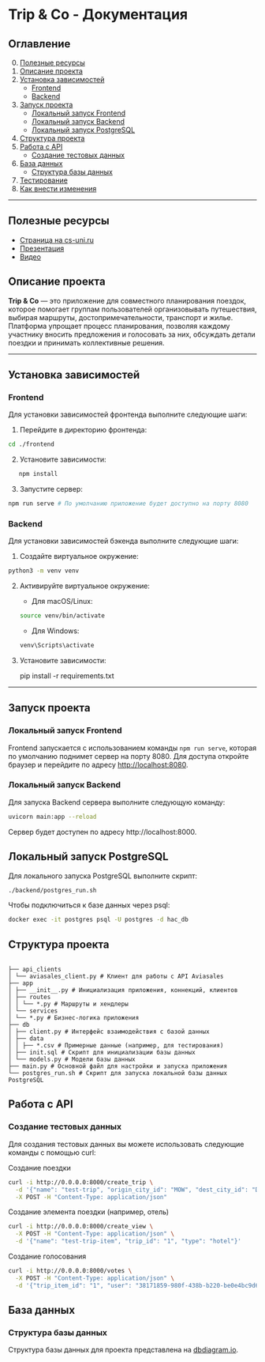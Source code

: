# Trip & Co - Документация

## Оглавление

0. [Полезные ресурсы](#полезные-ресурсы)
1. [Описание проекта](#описание-проекта)
2. [Установка зависимостей](#установка-зависимостей)
    - [Frontend](#frontend)
    - [Backend](#backend)
3. [Запуск проекта](#запуск-проекта)
    - [Локальный запуск Frontend](#локальный-запуск-frontend)
    - [Локальный запуск Backend](#локальный-запуск-backend)
    - [Локальный запуск PostgreSQL](#локальный-запуск-postgresql)
4. [Структура проекта](#структура-проекта)
5. [Работа с API](#работа-с-api)
    - [Создание тестовых данных](#создание-тестовых-данных)
6. [База данных](#база-данных)
    - [Структура базы данных](#структура-базы-данных)
7. [Тестирование](#тестирование)
8. [Как внести изменения](#как-внести-изменения)

---

## Полезные ресурсы

- [Страница на cs-uni.ru](https://cs-uni.ru/index.php?title=DDF24_TripAndCo)
- [Презентация]()
- [Видео]()

## Описание проекта

**Trip & Co** — это приложение для совместного планирования поездок, которое помогает группам пользователей
организовывать путешествия, выбирая маршруты, достопримечательности, транспорт и жилье. Платформа упрощает процесс
планирования, позволяя каждому участнику вносить предложения и голосовать за них, обсуждать детали поездки и принимать
коллективные решения.

---

## Установка зависимостей

### Frontend

Для установки зависимостей фронтенда выполните следующие шаги:

1. Перейдите в директорию фронтенда:

```bash
cd ./frontend
```

2. Установите зависимости:

```bash
   npm install
```

3. Запустите сервер:

```bash
npm run serve # По умолчанию приложение будет доступно на порту 8080
```

### Backend

Для установки зависимостей бэкенда выполните следующие шаги:

1. Создайте виртуальное окружение:

```bash
python3 -m venv venv
```

2. Активируйте виртуальное окружение:
    - Для macOS/Linux:
   ```bash
   source venv/bin/activate
   ```

    - Для Windows:
    ```bash
    venv\Scripts\activate
   ```


3. Установите зависимости:

   pip install -r requirements.txt

---

## Запуск проекта

### Локальный запуск Frontend

Frontend запускается с использованием команды `npm run serve`, которая по умолчанию поднимет сервер на порту 8080. Для
доступа откройте браузер и перейдите по адресу [http://localhost:8080](http://localhost:8080).

### Локальный запуск Backend

Для запуска Backend сервера выполните следующую команду:
```bash
uvicorn main:app --reload
````

Сервер будет доступен по адресу http://localhost:8000.

## Локальный запуск PostgreSQL
Для локального запуска PostgreSQL выполните скрипт:

```bash
./backend/postgres_run.sh
```

Чтобы подключиться к базе данных через psql:

```bash
docker exec -it postgres psql -U postgres -d hac_db
```
## Структура проекта
```

├── api_clients
│ └── aviasales_client.py # Клиент для работы с API Aviasales
├── app
│ ├── __init__.py # Инициализация приложения, коннекций, клиентов
│ ├── routes
│ │ └── *.py # Маршруты и хендлеры
│ └── services
│ └── *.py # Бизнес-логика приложения
├── db
│ ├── client.py # Интерфейс взаимодействия с базой данных
│ ├── data
│ │ ├── *.csv # Примерные данные (например, для тестирования)
│ ├── init.sql # Скрипт для инициализации базы данных
│ └── models.py # Модели базы данных
├── main.py # Основной файл для настройки и запуска приложения
└── postgres_run.sh # Скрипт для запуска локальной базы данных PostgreSQL

```

## Работа с API

### Создание тестовых данных

Для создания тестовых данных вы можете использовать следующие команды с помощью curl:

Создание поездки

```bash
curl -i http://0.0.0.0:8000/create_trip \
  -d '{"name": "test-trip", "origin_city_id": "MOW", "dest_city_id": "DXB", "created_by": "38171859-980f-438b-b220-be0e4bc9d631", "start_date": "2024-11-30", "end_date": "2024-12-25"}' \
  -X POST -H "Content-Type: application/json"
```

Создание элемента поездки (например, отель)

```bash
curl -i http://0.0.0.0:8000/create_view \
  -X POST -H "Content-Type: application/json" \
  -d '{"name": "test-trip-item", "trip_id": "1", "type": "hotel"}'
```

Создание голосования

```bash
curl -i http://0.0.0.0:8000/votes \
  -X POST -H "Content-Type: application/json" \
  -d '{"trip_item_id": "1", "user": "38171859-980f-438b-b220-be0e4bc9d631"}'
```

## База данных

### Структура базы данных

Структура базы данных для проекта представлена на [dbdiagram.io](https://dbdiagram.io/d/672b9adee9daa85aca8c62b7).